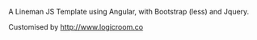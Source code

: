 A Lineman JS Template using Angular, with Bootstrap (less) and Jquery.

Customised by http://www.logicroom.co
